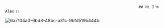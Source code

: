                                                                 ## Hi I'm Alex 👋

<!--
**AlexPena1/AlexPena1** is a ✨ _special_ ✨ repository because its `README.md` (this file) appears on your GitHub profile.

Here are some ideas to get you started:

- 🔭 I’m currently working on ...
- 🌱 I’m currently learning ...
- 👯 I’m looking to collaborate on ...
- 🤔 I’m looking for help with ...
- 💬 Ask me about ...
- 📫 How to reach me: ...
- 😄 Pronouns: ...
- ⚡ Fun fact: ...
-->
![6a7104a0-6bd8-48bc-a31c-9bfd519b444b](https://github.com/user-attachments/assets/256ea3f9-db93-403c-aa52-a7e201961f75)
